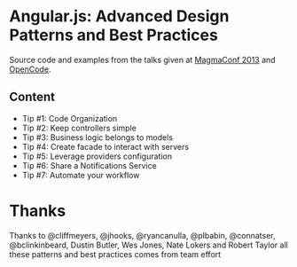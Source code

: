# Angular.js: Advanced Design Patterns and Best Practices

Source code and examples from the talks given at [MagmaConf 2013](http://www.magmaconf.com) and [OpenCode](http://www.opencode.ca). 

## Content

* Tip #1: Code Organization
* Tip #2: Keep controllers simple
* Tip #3: Business logic belongs to models
* Tip #4: Create facade to interact with servers
* Tip #5: Leverage providers configuration
* Tip #6: Share a Notifications Service
* Tip #7: Automate your workflow

# Thanks
Thanks to @cliffmeyers, @jhooks, @ryancanulla, @plbabin, @connatser, @bclinkinbeard, Dustin Butler, Wes Jones, Nate Lokers and Robert Taylor all these patterns and best practices comes from team effort
